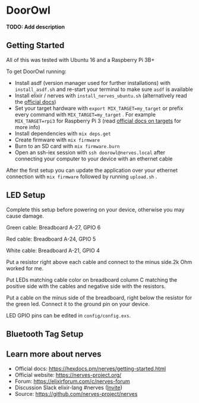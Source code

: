 # DoorOwl

**TODO: Add description**

## Getting Started

All of this was tested with Ubuntu 16 and a Raspberry Pi 3B+

To get DoorOwl running:

  + Install asdf (version manager used for further installations) with `install_asdf.sh` and re-start your terminal to make sure `asdf` is available
  + Install elixir / nerves with `install_nerves_ubuntu.sh` (alternatively read the [official docs](https://hexdocs.pm/nerves/installation.html#content))
  + Set your target hardware with `export MIX_TARGET=my_target` or prefix every command with `MIX_TARGET=my_target` . For example `MIX_TARGET=rpi3` for Raspberry Pi 3  (read [official docs on targets](https://hexdocs.pm/nerves/targets.html#content) for more info)
  + Install dependencies with `mix deps.get` 
  + Create firmware with `mix firmware` 
  + Burn to an SD card with `mix firmware.burn` 
  + Open an ssh-iex session with `ssh doorowl@nerves.local` after connecting your computer to your device with an ethernet cable

After the first setup you can update the application over your ethernet connection with `mix firmware` followed by running `upload.sh` .

## LED Setup

Complete this setup before powering on your device, otherwise you may cause damage.

Green cable: Breadboard A-27, GPIO 6

Red cable: Breadboard A-24, GPIO 5

White cable: Breadboard A-21, GPIO 4

Put a resistor right above each cable and connect to the minus side.2k Ohm worked for me.

Put LEDs matching cable color on breadboard column C matching the positive side with the cables and negative side with the resistors.

Put a cable on the minus side of the breadboard, right below the resistor for the green led. Connect it to the ground pin on your device.

LED GPIO pins can be edited in `config/config.exs`.

## Bluetooth Tag Setup

## Learn more about nerves

  + Official docs: https://hexdocs.pm/nerves/getting-started.html
  + Official website: https://nerves-project.org/
  + Forum: https://elixirforum.com/c/nerves-forum
  + Discussion Slack elixir-lang #nerves ([Invite](https://elixir-slackin.herokuapp.com/))
  + Source: https://github.com/nerves-project/nerves

